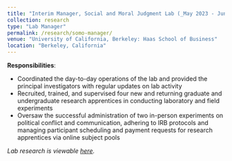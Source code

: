 ```yaml
---
title: "Interim Manager, Social and Moral Judgment Lab (_May 2023 - June 2023_)"
collection: research
type: "Lab Manager"
permalink: /research/somo-manager/
venue: "University of California, Berkeley: Haas School of Business"
location: "Berkeley, California"
---
```


__Responsibilities__:
- Coordinated the day-to-day operations of the lab and provided the principal investigators with regular updates on lab activity
- Recruited, trained, and supervised four new and returning graduate and undergraduate research apprentices in conducting laboratory and field experiments
- Oversaw the successful administration of two in-person experiments on political conflict and communication, adhering to IRB protocols and managing participant scheduling and payment requests for research apprentices via online subject pools

_Lab research is viewable [here](https://www.somolab.org/overview)._

